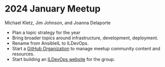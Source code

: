 # 2024 January Meetup
Michael Kletz, Jim Johnson, and Joanna Delaporte

* Plan a topic strategy for the year
* Bring broader topics around infrastructure, development, deployment.
* Rename from AnsibleIL to ILDevOps.
* Start a [GitHub Organization](https://github.com/ILDevOps) to manage meetup community content and resources.
* Start building an [ILDevOps website](https://ildevops.github.io) for the group.
